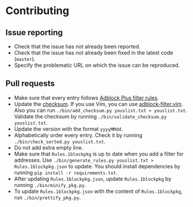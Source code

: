 # Contributing

## Issue reporting

- Check that the issue has not already been reported.
- Check that the issue has not already been fixed in the latest code (`master`).
- Specify the problematic URL on which the issue can be reproduced.

## Pull requests

- Make sure that every entry follows [Adblock Plus filter rules](https://adblockplus.org/en/filters).
- Update the [checksum](https://adblockplus.org/en/filters#special-comments). If you use Vim, you can use [adblock-filter.vim](https://github.com/mojako/adblock-filter.vim). Also you can run `./bin/add_checksum.py youslist.txt > youslist.txt`. Validate the checksum by running `./bin/validate_checksum.py youslist.txt`.
- Update the version with the format `yyyyMMdd`.
- Alphabetically order every entry. Check it by running `./bin/check_sorted.py youslist.txt`.
- Do not add extra empty line.
- Make sure that `Rules.1blockpkg` is up to date when you add a filter for addresses.
  Use `./bin/generate_rules.py youslist.txt > Rules.1blockpkg.json` to update.
  You should install dependencies by running `pip install -r requirements.txt`.
- After updating `Rules.1blockpkg.json`, update `Rules.1blockpkg` by running `./bin/minify_pkg.py`.
- To update `Rules.1blockpkg.json` with the content of `Rules.1blockpkg`, run `./bin/prettify_pkg.py`.
